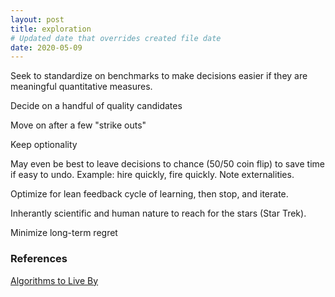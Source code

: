 ```yaml
---
layout: post
title: exploration
# Updated date that overrides created file date
date: 2020-05-09
---
```


Seek to standardize on benchmarks to make decisions easier
if they are meaningful quantitative measures. 

Decide on a handful
of quality candidates

Move on after a few "strike outs"

Keep optionality

May even be best 
to leave decisions to chance (50/50 coin flip)
to save time
if easy to undo.
Example: hire quickly, fire quickly.
Note externalities.

Optimize for lean feedback cycle
of learning,
then stop, 
and iterate. 

Inherantly scientific
and human nature 
to reach for the stars (Star Trek).

Minimize long-term regret

### References

[Algorithms to Live By](https://openlibrary.org/works/OL17357767W/Algorithms_to_Live_By)
